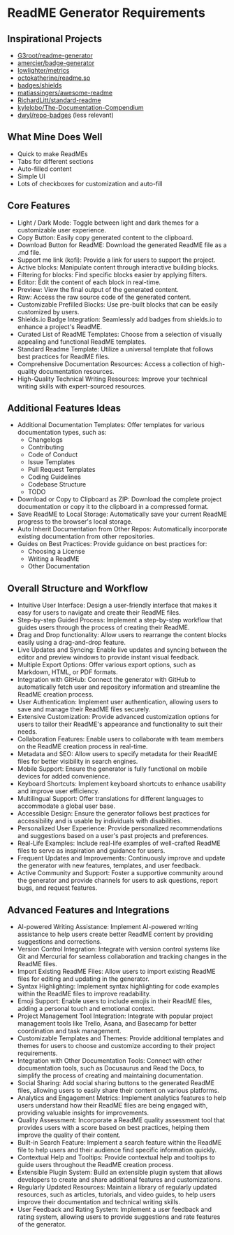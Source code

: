 # ReadME Generator Requirements

## Inspirational Projects

- [G3root/readme-generator](https://github.com/G3root/readme-generator)
- [amercier/badge-generator](https://github.com/amercier/badge-generator)
- [lowlighter/metrics](https://github.com/lowlighter/metrics)
- [octokatherine/readme.so](https://github.com/octokatherine/readme.so)
- [badges/shields](https://github.com/badges/shields)
- [matiassingers/awesome-readme](https://github.com/matiassingers/awesome-readme)
- [RichardLitt/standard-readme](https://github.com/RichardLitt/standard-readme)
- [kylelobo/The-Documentation-Compendium](https://github.com/kylelobo/The-Documentation-Compendium)
- [dwyl/repo-badges](https://github.com/dwyl/repo-badges) (less relevant)

## What Mine Does Well

- Quick to make ReadMEs
- Tabs for different sections
- Auto-filled content
- Simple UI
- Lots of checkboxes for customization and auto-fill

## Core Features

- Light / Dark Mode: Toggle between light and dark themes for a customizable user experience.
- Copy Button: Easily copy generated content to the clipboard.
- Download Button for ReadME: Download the generated ReadME file as a .md file.
- Support me link (kofi): Provide a link for users to support the project.
- Active blocks: Manipulate content through interactive building blocks.
- Filtering for blocks: Find specific blocks easier by applying filters.
- Editor: Edit the content of each block in real-time.
- Preview: View the final output of the generated content.
- Raw: Access the raw source code of the generated content.
- Customizable Prefilled Blocks: Use pre-built blocks that can be easily customized by users.
- Shields.io Badge Integration: Seamlessly add badges from shields.io to enhance a project's ReadME.
- Curated List of ReadME Templates: Choose from a selection of visually appealing and functional ReadME templates.
- Standard Readme Template: Utilize a universal template that follows best practices for ReadME files.
- Comprehensive Documentation Resources: Access a collection of high-quality documentation resources.
- High-Quality Technical Writing Resources: Improve your technical writing skills with expert-sourced resources.

## Additional Features Ideas

- Additional Documentation Templates: Offer templates for various documentation types, such as:
  - Changelogs
  - Contributing
  - Code of Conduct
  - Issue Templates
  - Pull Request Templates
  - Coding Guidelines
  - Codebase Structure
  - TODO
- Download or Copy to Clipboard as ZIP: Download the complete project documentation or copy it to the clipboard in a compressed format.
- Save ReadME to Local Storage: Automatically save your current ReadME progress to the browser's local storage.
- Auto Inherit Documentation from Other Repos: Automatically incorporate existing documentation from other repositories.
- Guides on Best Practices: Provide guidance on best practices for:
  - Choosing a License
  - Writing a ReadME
  - Other Documentation

## Overall Structure and Workflow

- Intuitive User Interface: Design a user-friendly interface that makes it easy for users to navigate and create their ReadME files.
- Step-by-step Guided Process: Implement a step-by-step workflow that guides users through the process of creating their ReadME.
- Drag and Drop functionality: Allow users to rearrange the content blocks easily using a drag-and-drop feature.
- Live Updates and Syncing: Enable live updates and syncing between the editor and preview windows to provide instant visual feedback.
- Multiple Export Options: Offer various export options, such as Markdown, HTML, or PDF formats.
- Integration with GitHub: Connect the generator with GitHub to automatically fetch user and repository information and streamline the ReadME creation process.
- User Authentication: Implement user authentication, allowing users to save and manage their ReadME files securely.
- Extensive Customization: Provide advanced customization options for users to tailor their ReadME's appearance and functionality to suit their needs.
- Collaboration Features: Enable users to collaborate with team members on the ReadME creation process in real-time.
- Metadata and SEO: Allow users to specify metadata for their ReadME files for better visibility in search engines.
- Mobile Support: Ensure the generator is fully functional on mobile devices for added convenience.
- Keyboard Shortcuts: Implement keyboard shortcuts to enhance usability and improve user efficiency.
- Multilingual Support: Offer translations for different languages to accommodate a global user base.
- Accessible Design: Ensure the generator follows best practices for accessibility and is usable by individuals with disabilities.
- Personalized User Experience: Provide personalized recommendations and suggestions based on a user's past projects and preferences.
- Real-Life Examples: Include real-life examples of well-crafted ReadME files to serve as inspiration and guidance for users.
- Frequent Updates and Improvements: Continuously improve and update the generator with new features, templates, and user feedback.
- Active Community and Support: Foster a supportive community around the generator and provide channels for users to ask questions, report bugs, and request features.

## Advanced Features and Integrations

- AI-powered Writing Assistance: Implement AI-powered writing assistance to help users create better ReadME content by providing suggestions and corrections.
- Version Control Integration: Integrate with version control systems like Git and Mercurial for seamless collaboration and tracking changes in the ReadME files.
- Import Existing ReadME Files: Allow users to import existing ReadME files for editing and updating in the generator.
- Syntax Highlighting: Implement syntax highlighting for code examples within the ReadME files to improve readability.
- Emoji Support: Enable users to include emojis in their ReadME files, adding a personal touch and emotional context.
- Project Management Tool Integration: Integrate with popular project management tools like Trello, Asana, and Basecamp for better coordination and task management.
- Customizable Templates and Themes: Provide additional templates and themes for users to choose and customize according to their project requirements.
- Integration with Other Documentation Tools: Connect with other documentation tools, such as Docusaurus and Read the Docs, to simplify the process of creating and maintaining documentation.
- Social Sharing: Add social sharing buttons to the generated ReadME files, allowing users to easily share their content on various platforms.
- Analytics and Engagement Metrics: Implement analytics features to help users understand how their ReadME files are being engaged with, providing valuable insights for improvements.
- Quality Assessment: Incorporate a ReadME quality assessment tool that provides users with a score based on best practices, helping them improve the quality of their content.
- Built-in Search Feature: Implement a search feature within the ReadME file to help users and their audience find specific information quickly.
- Contextual Help and Tooltips: Provide contextual help and tooltips to guide users throughout the ReadME creation process.
- Extensible Plugin System: Build an extensible plugin system that allows developers to create and share additional features and customizations.
- Regularly Updated Resources: Maintain a library of regularly updated resources, such as articles, tutorials, and video guides, to help users improve their documentation and technical writing skills.
- User Feedback and Rating System: Implement a user feedback and rating system, allowing users to provide suggestions and rate features of the generator.
